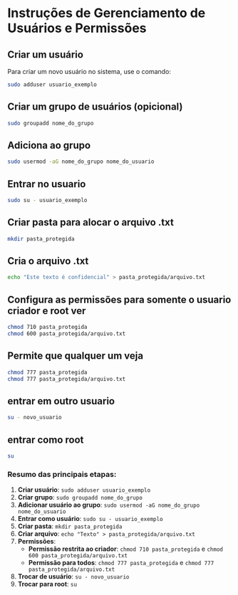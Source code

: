 # Instruções de Gerenciamento de Usuários e Permissões

## Criar um usuário

Para criar um novo usuário no sistema, use o comando:

```bash
sudo adduser usuario_exemplo
```
## Criar um grupo de usuários (opicional)
```bash
sudo groupadd nome_do_grupo
```
## Adiciona ao grupo
```bash
sudo usermod -aG nome_do_grupo nome_do_usuario
```
## Entrar no usuario
```bash
sudo su - usuario_exemplo
```
## Criar pasta para alocar o arquivo .txt
```bash
mkdir pasta_protegida
```
## Cria o arquivo .txt
```bash
echo "Este texto é confidencial" > pasta_protegida/arquivo.txt
```
## Configura as permissões para somente o usuario criador e root ver
```bash
chmod 710 pasta_protegida
chmod 600 pasta_protegida/arquivo.txt
```
## Permite que qualquer um veja
```bash
chmod 777 pasta_protegida
chmod 777 pasta_protegida/arquivo.txt
```
## entrar em outro usuario
```bash
su - novo_usuario
```
## entrar como root
```bash
su
```

### Resumo das principais etapas:

1. **Criar usuário**: `sudo adduser usuario_exemplo`
2. **Criar grupo**: `sudo groupadd nome_do_grupo`
3. **Adicionar usuário ao grupo**: `sudo usermod -aG nome_do_grupo nome_do_usuario`
4. **Entrar como usuário**: `sudo su - usuario_exemplo`
5. **Criar pasta**: `mkdir pasta_protegida`
6. **Criar arquivo**: `echo "Texto" > pasta_protegida/arquivo.txt`
7. **Permissões**:
   - **Permissão restrita ao criador**: `chmod 710 pasta_protegida` e `chmod 600 pasta_protegida/arquivo.txt`
   - **Permissão para todos**: `chmod 777 pasta_protegida` e `chmod 777 pasta_protegida/arquivo.txt`
8. **Trocar de usuário**: `su - novo_usuario`
9. **Trocar para root**: `su`


